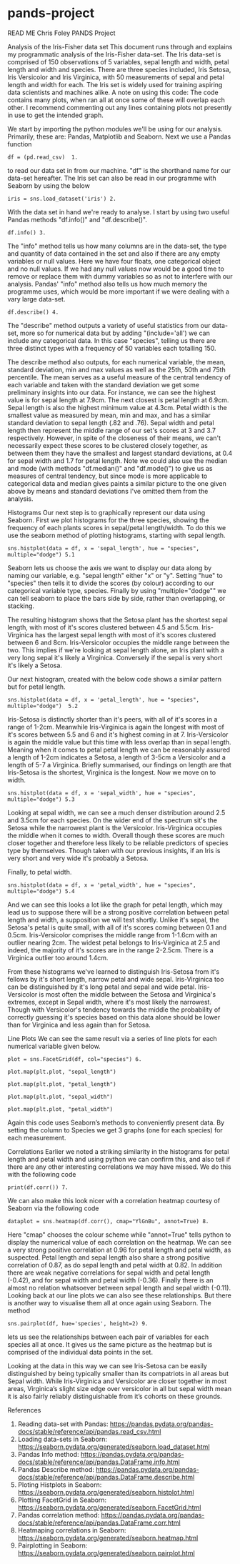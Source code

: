 # pands-project
READ ME
Chris Foley PANDS Project

Analysis of the Iris-Fisher data set
This document runs through and explains my programmatic analysis of the Iris-Fisher data-set. The Iris data-set is comprised of 150 observations of 5 variables, 
sepal length and width, petal length and width and species. There are three species included, Iris Setosa, Iris Versicolor and Iris Virginica, with 50 measurements 
of sepal and petal length and width for each. The Iris set is widely used for training aspiring data scientists and machines alike. 
A note on using this code: The code contains many plots, when ran all at once some of these will overlap each other. I recommend commenting out any lines containing plots not presently in use to get the intended graph.

We start by importing the python modules we'll be using for our analysis. Primarily, these are: Pandas, Matplotlib and Seaborn.
Next we use a Pandas function 
	
	df = (pd.read_csv)  1.
	
to read our data set in from our machine. "df" is the shorthand name for our data-set hereafter. 
The Iris set can also be read in our programme with Seaborn by using the below
	
	iris = sns.load_dataset('iris') 2.

With the data set in hand we're ready to analyse. I start by using two useful Pandas methods "df.info()" and "df.describe()".
	
	df.info() 3. 

The "info" method tells us how many columns are in the data-set, the type and quantity of data contained in the set and also if there 
are any empty variables or null values. Here we have four floats, one categorical object and no null values. If we had any null values now would be a good time to remove or
replace them with dummy variables so as not to interfere with our analysis. Pandas' "info" method also tells us how much memory the programme uses, which would be more
important if we were dealing with a vary large data-set.  

	df.describe() 4.
	
The "describe" method outputs a variety of useful statistics from our data-set, more so for numerical data but by adding 
"(include='all') we can include any categorical data. In this case "species", telling us there are three distinct types with a frequency 
of 50 variables each totalling 150. 

The describe method also outputs, for each numerical variable, the mean, standard deviation, min and max values as well as the 25th, 50th 
and 75th percentile. The mean serves as a useful measure of the central tendency of each variable and taken with the standard deviation 
we get some preliminary insights into our data. For instance, we can see the highest value is for sepal length at 7.9cm. 
The next closest is petal length at 6.9cm. Sepal length is also the highest minimum value at 4.3cm. 
Petal width is the smallest value as measured by mean, min and max, and has a similar standard deviation to sepal length (.82 and .76). 
Sepal width and petal length then represent the middle range of our set's scores at 3 and 3.7 respectively. However, 
in spite of the closeness of their means, we can't necessarily expect these scores to be clustered closely together, 
as between them they have the smallest and largest standard deviations, at 0.4 for sepal width and 1.7 for petal length.
Note we could also use the median and mode (with methods "df.median()" and "df.mode()") to give us  as measures of central tendency, but since mode is more applicable
to categorical data and median gives paints a similar picture to the one given above by means and standard deviations I've omitted them from the analysis.   

Histograms
Our next step is to graphically represent our data using Seaborn. First we plot histograms for the three species, showing the frequency of each plants scores 
in sepal/petal length/width. To do this we use the seaborn method of plotting histograms, starting with sepal length.

	sns.histplot(data = df, x = 'sepal_length', hue = "species", multiple="dodge") 5.1

Seaborn lets us choose the axis we want to display our data along by naming our variable, e.g. "sepal length" either "x" or "y". Setting "hue" to "species" then 
tells it to divide the scores (by colour) according to our categorical variable type, species. Finally by using "multiple="dodge"" we can tell seaborn to place the bars
side by side, rather than overlapping, or stacking. 

The resulting histogram shows that the Setosa plant has the shortest 
sepal length, with most of it's scores clustered between 4.5 and 5.5cm. Iris-Virginica has the largest sepal length with most of it's scores clustered between 6 and 8cm. 
Iris-Versicolor occupies the middle range between the two. This implies if we're looking at sepal length alone, an Iris plant with a very long sepal it's likely a Virginica. 
Conversely if the sepal is very short it's likely a Setosa. 

Our next histogram, created with the below code shows a similar pattern but for petal length.

	sns.histplot(data = df, x = 'petal_length', hue = "species", multiple="dodge")  5.2

Iris-Setosa is distinctly shorter than it's peers, with all of it's scores in a range of 1-2cm. Meanwhile Iris-Virginica is again the longest with most of it's scores between 
5.5 and 6 and it's highest coming in at 7. Iris-Versicolor is again the middle value but this time with less overlap than in sepal length. Meaning when it comes to petal 
petal length we can be reasonably assured a length of 1-2cm indicates a Setosa, a length of 3-5cm a Versicolor and a length of 5-7 a Virginica. Briefly summarised, 
our findings on length are that Iris-Setosa is the shortest, Virginica is the longest. Now we move on to width.

	sns.histplot(data = df, x = 'sepal_width', hue = "species", multiple="dodge") 5.3

Looking at sepal width, we can see a much denser distribution around 2.5 and 3.5cm for each species. On the wider end of the spectrum sit's the Setosa while the narrowest 
plant is the Versicolor. Iris-Virginica occupies the middle when it comes to width. Overall though these scores are much closer together and therefore less likely 
to be reliable predictors of species type by themselves. Though taken with our previous insights, if an Iris is very short and very wide it's probably a Setosa.

Finally, to petal width.

	sns.histplot(data = df, x = 'petal_width', hue = "species", multiple="dodge") 5.4

And we can see this looks a lot like the graph for petal length, which may lead us to suppose there will be a strong positive correlation between petal length and width, 
a supposition we will test shortly. Unlike it's sepal, the Setosa's petal is quite small, with all of it's scores coming between 0.1 and 0.5cm. Iris-Versicolor comprises
the middle range from 1-1.6cm with an outlier nearing 2cm. The widest petal belongs to Iris-Virginica at 2.5 and indeed, the majority of it's scores are in the range 2-2.5cm.
There is a Virginica outlier too around 1.4cm. 

From these histograms we've learned to distinguish Iris-Setosa from it's fellows by it's short length, narrow petal and wide sepal. Iris-Virginica too can be distinguished 
by it's long petal and sepal and wide petal. Iris-Versicolor is most often the middle between the Setosa and Virginica's extremes, except in Sepal width, where it's most
likely the narrowest. Though with Versicolor's tendency towards the middle the probability of correctly guessing it's species based on this data alone should be lower than for 
Virginica and less again than for Setosa. 

Line Plots
We can see the same result via a series of line plots for each numerical variable given below.

	plot = sns.FacetGrid(df, col="species") 6. 

	plot.map(plt.plot, "sepal_length")

	plot.map(plt.plot, "petal_length")

	plot.map(plt.plot, "sepal_width") 

	plot.map(plt.plot, "petal_width") 


Again this code uses Seaborn’s methods to conveniently present data. By setting the column to Species we get 3 graphs (one for each species) for each measurement. 


Correlations
Earlier we noted a striking similarity in the histograms for petal length and petal width and using python we can confirm this, and also tell if there are any other interesting correlations we may have missed. 
We do this with the following code

	print(df.corr()) 7. 

We can also make this look nicer with a correlation heatmap courtesy of Seaborn via the following code

	dataplot = sns.heatmap(df.corr(), cmap="YlGnBu", annot=True) 8. 

Here "cmap" chooses the colour scheme while "annot=True" tells python to display the numerical value of each correlation on the heatmap. We can see a very strong positive correlation 
at 0.96 for petal length and petal width, as suspected. Petal length and sepal length also share a strong positive correlation of 0.87, as do sepal length and petal width at 0.82. In addition there are weak 
negative correlations for sepal width and petal length (-0.42), and for sepal width and petal width (-0.36). Finally there is an almost no relation whatsoever between sepal length and sepal width (-0.11). 
Looking back at our line plots we can also see these relationships. But there is another way to visualise them all at once again using Seaborn. The method

	sns.pairplot(df, hue='species', height=2) 9.

lets us see the relationships between each pair of variables for each species all at once. It gives us the same picture as the heatmap but is comprised of the individual data points in the set. 

Looking at the data in this way we can see Iris-Setosa can be easily distinguished by being typically smaller than its compatriots in all areas but Sepal width. While Iris-Virginica and Versicolor are closer 
together in most areas, Virginica’s slight size edge over versicolor in all but sepal width mean it is also fairly reliably distinguishable from it’s cohorts on these grounds. 

References
1. Reading data-set with Pandas: https://pandas.pydata.org/pandas-docs/stable/reference/api/pandas.read_csv.html
2. Loading data-sets in Seaborn: https://seaborn.pydata.org/generated/seaborn.load_dataset.html
3. Pandas Info method: https://pandas.pydata.org/pandas-docs/stable/reference/api/pandas.DataFrame.info.html
4. Pandas Describe method: https://pandas.pydata.org/pandas-docs/stable/reference/api/pandas.DataFrame.describe.html
5. Ploting Histplots in Seaborn: https://seaborn.pydata.org/generated/seaborn.histplot.html
6. Plotting FacetGrid in Seaborn: https://seaborn.pydata.org/generated/seaborn.FacetGrid.html
7. Pandas correlation method: https://pandas.pydata.org/pandas-docs/stable/reference/api/pandas.DataFrame.corr.html
8. Heatmaping correlations in Seaborn: https://seaborn.pydata.org/generated/seaborn.heatmap.html
9. Pairplotting in Seaborn: https://seaborn.pydata.org/generated/seaborn.pairplot.html
